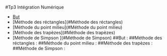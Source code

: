 #Tp3 Intégration Numérique
- [But](#But)
- [Méthode des réctangles](#Méthode des réctangles)
- [Méthode du point milieu](#Méthode du point milieu)
- [Méthode des trapèzes](#Méthode des trapèzes)
- [Méthode de Simpson ](#Méthode de Simpson)
##But :
##Méthode des réctangles :
##Méthode du point milieu :
##Méthode des trapèzes :
##Méthode de Simpson :
